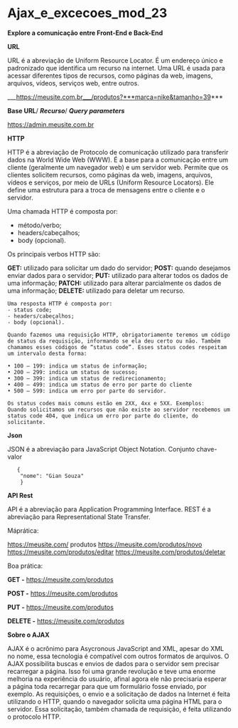# Ajax_e_excecoes_mod_23

**Explore a comunicação entre Front-End e Back-End**

**URL**

URL é a abreviação de Uniform Resource Locator. É um endereço único e padronizado que identifica um recurso na internet. Uma URL é usada para acessar diferentes tipos de recursos, como páginas da web, imagens, arquivos, vídeos, serviços web, entre outros.

___https://meusite.com.br___/produtos?***marca=nike&tamanho=39***

____Base URL____/          ___Recurso___/   ___Query parameters___

https://admin.meusite.com.br


**HTTP**

HTTP é a abreviação de Protocolo de comunicação utilizado para transferir dados na World Wide Web (WWW). É a base para a comunicação entre um cliente (geralmente um navegador web) e um servidor web. Permite que os clientes solicitem recursos, como páginas da web, imagens, arquivos, vídeos e serviços, por meio de URLs (Uniform Resource Locators). Ele define uma estrutura para a troca de mensagens entre o cliente e o servidor.

Uma chamada HTTP é composta por:

- método/verbo;
- headers/cabeçalhos;
- body (opcional).

Os principais verbos HTTP são:

**GET:** utilizado para solicitar um dado do servidor;
**POST:** quando desejamos enviar dados para o servidor;
**PUT:** utilizado para alterar todos os dados de uma informação;
**PATCH:** utilizado para alterar parcialmente os dados de uma informação;
**DELETE:** utilizado para deletar um recurso.

~~~
Uma resposta HTTP é composta por:
- status code;
- headers/cabeçalhos;
- body (opcional).

Quando fazemos uma requisição HTTP, obrigatoriamente teremos um código de status da requisição, informando se ela deu certo ou não. Também chamamos esses códigos de “status code”. Esses status codes respeitam um intervalo desta forma:

• 100 – 199: indica um status de informação; 
• 200 – 299: indica um status de sucesso; 
• 300 – 399: indica um status de redirecionamento; 
• 400 – 499: indica um status de erro por parte do cliente 
• 500 – 599: indica um erro por parte do servidor.

Os status codes mais comuns estão em 2XX, 4xx e 5XX. Exemplos:
Quando solicitamos um recursos que não existe ao servidor recebemos um status code 404, que indica um erro por parte do cliente, do solicitante.
~~~

**Json**

JSON é a abreviação para JavaScript Object Notation. 
Conjunto chave-valor 
```
   { 
    "nome": "Gian Souza" 
    }
```

**API Rest**

API é a abreviação para Application Programming Interface. REST é a abreviação para Representational State Transfer.

Máprática:

https://meusite.com/ produtos 
https://meusite.com/produtos/novo 
https://meusite.com/produtos/editar 
https://meusite.com/produtos/deletar


Boa prática:

**GET -** https://meusite.com/produtos

**POST -** https://meusite.com/produtos

**PUT -** https://meusite.com/produtos

**DELETE -** https://meusite.com/produtos


**Sobre o AJAX**

AJAX é o acrônimo para Asycronous JavaScript and XML, apesar do XML no nome, essa tecnologia é compatível com outros formatos de arquivos. O AJAX possibilita buscas e envios de dados para o servidor sem precisar recarregar a página. Isso foi uma grande revolução e teve uma enorme melhoria na experiência do usuário, afinal agora ele não precisaria esperar a página toda recarregar para que um formulário fosse enviado, por exemplo. As requisições, o envio e a solicitação de dados na Internet é feita utilizando o HTTP, quando o navegador solicita uma página HTML para o servidor. Essa solicitação, também chamada de requisição, é feita utilizando o protocolo HTTP.